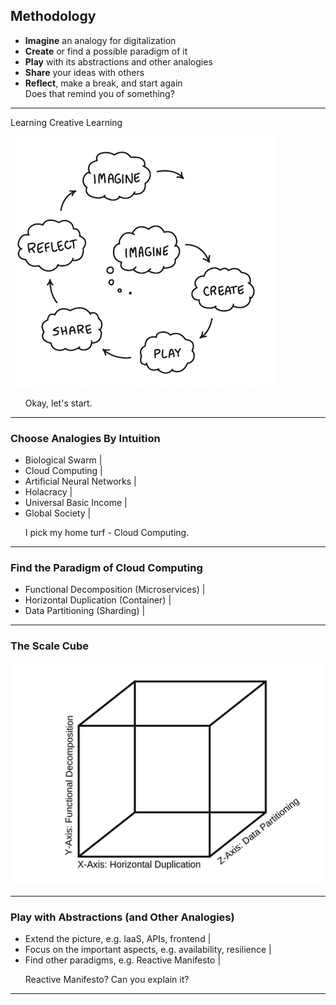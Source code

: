 ## Methodology

<ul>
  <li class="fragment"><b>Imagine</b> an analogy for digitalization</li>
  <li class="fragment"><b>Create</b> or find a possible paradigm of it</li>
  <li class="fragment"><b>Play</b> with its abstractions and other analogies</li>
  <li class="fragment"><b>Share</b> your ideas with others</li>
  <li class="fragment"><b>Reflect</b>, make a break, and start again</li>

  <li class="fragment" style="list-style-type: none;">Does that remind you of something?</li>
</ul>

---

Learning Creative Learning

![Learning Creative Learning](assets/image/learningCreativeLearning.png)
<ul>
  <li class="fragment" style="list-style-type: none;">Okay, let's start.</li>
</ul>


---

### Choose Analogies By Intuition

- Biological Swarm |
- Cloud Computing |
- Artificial Neural Networks |
- Holacracy |
- Universal Basic Income |
- Global Society |
<ul>
  <li class="fragment" style="list-style-type: none;">I pick my home turf - Cloud Computing.</li>
</ul>

---

### Find the Paradigm of Cloud Computing

- Functional Decomposition (Microservices) |
- Horizontal Duplication (Container) |
- Data Partitioning (Sharding) |

---

### The Scale Cube

![the scale cube](assets/image/scale-cube.png)

---

### Play with Abstractions (and Other Analogies)

- Extend the picture, e.g. IaaS, APIs, frontend |
- Focus on the important aspects, e.g. availability, resilience |
- Find other paradigms, e.g. Reactive Manifesto |
<ul>
  <li class="fragment" style="list-style-type: none;">Reactive Manifesto? Can you explain it?</li>
</ul>




---
